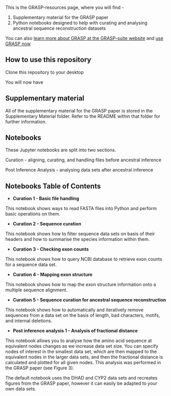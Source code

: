 This is the GRASP-resources page, where you will find -

1. Supplementary material for the GRASP paper
2. Python notebooks designed to help with curating and analysing ancestral sequence reconstruction datasets

You can also [learn more about GRASP at the GRASP-suite website](http://bodenlab.github.io/GRASP-suite) and [use GRASP now](http://grasp.scmb.uq.edu.au)


## How to use this repository ##

Clone this repository to your desktop

You will now have

## Supplementary material ##

All of the supplementary material for the GRASP paper is stored in the Supplementary Material folder. Refer to the README within that folder for further information.


## Notebooks ##

These Jupyter notebooks are split into two sections.

Curation - aligning, curating, and handling files before ancestral inference 

Post Inference Analysis - analysing data sets after ancestral inference

## Notebooks Table of Contents ##

* **Curation 1 - Basic file handling**

This notebook shows ways to read FASTA files into Python and perform basic operations on them.

* **Curation 2 - Sequence curation**

This notebook shows how to filter sequence data sets on basis of their headers and how to summarise the species information within them.

* **Curation 3 - Checking exon counts**

This notebook shows how to query NCBI database to retrieve exon counts for a sequence data set.

* **Curation 4 - Mapping exon structure**

This notebook shows how to map the exon structure information onto a multiple sequence alignment.

* **Curation 5 - Sequence curation for ancestral sequence reconstruction**

This notebook shows how to automatically and iteratively remove sequences from a data set on the basis of length, bad characters, motifs, and internal deletions.


* **Post inference analysis 1 - Analysis of fractional distance**

This notebook allows you to analyse how the amino acid sequence at equivalent nodes changes as we increase data set size. You can specify nodes of interest in the smallest data set, which are then mapped to the equivalent nodes in the larger data sets, and then the fractional distance is calculated and plotted for all given nodes. This analysis was performed in the GRASP paper (see Figure 3).

The default notebook uses the DHAD and CYP2 data sets and recreates figures from the GRASP paper, however it can easily be adapted to your own data sets.